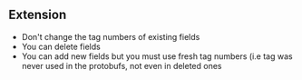 ## Extension
- Don't change the tag numbers of existing fields
- You can delete fields
- You can add new fields but you must use fresh tag numbers (i.e tag was never used in the protobufs, not even in deleted ones
